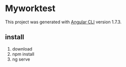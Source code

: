 # Myworktest

This project was generated with [Angular CLI](https://github.com/angular/angular-cli) version 1.7.3.

## install

1) download
2) npm install
3) ng serve
